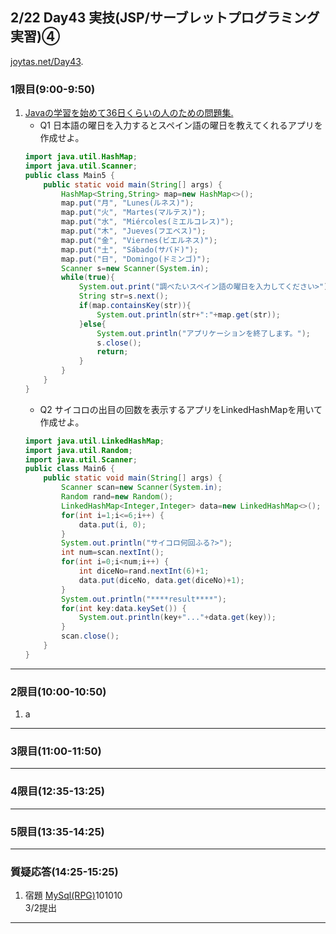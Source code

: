 ## 2/22 Day43 実技(JSP/サーブレットプログラミング実習)④
[joytas.net/Day43](https://joytas.net/%e8%a8%93%e7%b7%b4/day43).
### 1限目(9:00-9:50)
1. [Javaの学習を始めて36日くらいの人のための問題集.](https://joytas.net/programming/java_basic_36)
	- Q1 日本語の曜日を入力するとスペイン語の曜日を教えてくれるアプリを作成せよ。
	~~~java
	import java.util.HashMap;
	import java.util.Scanner;
	public class Main5 {
		public static void main(String[] args) {
			HashMap<String,String> map=new HashMap<>();
			map.put("月", "Lunes(ルネス)");
			map.put("火", "Martes(マルテス)");
			map.put("水", "Miércoles(ミエルコレス)");
			map.put("木", "Jueves(フエベス)");
			map.put("金", "Viernes(ビエルネス)");
			map.put("土", "Sábado(サバド)");
			map.put("日", "Domingo(ドミンゴ)");
			Scanner s=new Scanner(System.in);
			while(true){
				System.out.print("調べたいスペイン語の曜日を入力してください>");
				String str=s.next();
				if(map.containsKey(str)){
					System.out.println(str+":"+map.get(str));
				}else{
					System.out.println("アプリケーションを終了します。");
					s.close();
					return;
				}
			}
		}
	}
	~~~
	- Q2 サイコロの出目の回数を表示するアプリをLinkedHashMapを用いて作成せよ。
	~~~java
	import java.util.LinkedHashMap;
	import java.util.Random;
	import java.util.Scanner;
	public class Main6 {
		public static void main(String[] args) {
			Scanner scan=new Scanner(System.in);
			Random rand=new Random();
			LinkedHashMap<Integer,Integer> data=new LinkedHashMap<>();
			for(int i=1;i<=6;i++) {
				data.put(i, 0);
			}
			System.out.println("サイコロ何回ふる?>");
			int num=scan.nextInt();
			for(int i=0;i<num;i++) {
				int diceNo=rand.nextInt(6)+1;
				data.put(diceNo, data.get(diceNo)+1);
			}
			System.out.println("****result****");
			for(int key:data.keySet()) {
				System.out.println(key+"..."+data.get(key));
			}
			scan.close();
		}
	}
	~~~
---
### 2限目(10:00-10:50)
1. a
---
### 3限目(11:00-11:50)
---
### 4限目(12:35-13:25)
---
### 5限目(13:35-14:25)
---
### 質疑応答(14:25-15:25)
1. 宿題
[MySql(RPG)](https://joytas.net/programming/mysql/mysql_rpg)101010  
3/2提出
---
